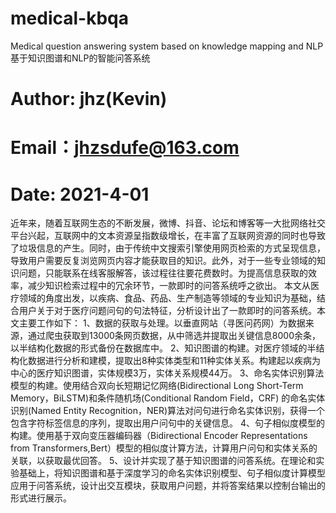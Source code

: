# medical-kbqa
Medical question answering system based on knowledge mapping and NLP
基于知识图谱和NLP的智能问答系统
# Author: jhz(Kevin)
# Email：jhzsdufe@163.com
# Date: 2021-4-01
  近年来，随着互联网生态的不断发展，微博、抖音、论坛和博客等一大批网络社交平台兴起，互联网中的文本资源呈指数级增长，在丰富了互联网资源的同时也导致了垃圾信息的产生。同时，由于传统中文搜索引擎使用网页检索的方式呈现信息，导致用户需要反复浏览网页内容才能获取目的知识。此外，对于一些专业领域的知识问题，只能联系在线客服解答，该过程往往要花费数时。为提高信息获取的效率，减少知识检索过程中的冗余环节，一款即时的问答系统呼之欲出。
本文从医疗领域的角度出发，以疾病、食品、药品、生产制造等领域的专业知识为基础，结合用户关于对于医疗问题问句的句法特征，分析设计出了一款即时的问答系统。本文主要工作如下：
  1、数据的获取与处理。以垂直网站（寻医问药网）为数据来源，通过爬虫获取到13000条网页数据，从中筛选并提取出关键信息8000余条，以半结构化数据的形式备份在数据库中。
  2、知识图谱的构建。对医疗领域的半结构化数据进行分析和建模，提取出8种实体类型和11种实体关系。构建起以疾病为中心的医疗知识图谱，实体规模3万，实体关系规模44万。
  3、命名实体识别算法模型的构建。使用结合双向长短期记忆网络(Bidirectional Long Short-Term Memory，BiLSTM)和条件随机场(Conditional Random Field，CRF) 的命名实体识别(Named Entity Recognition，NER)算法对问句进行命名实体识别，获得一个包含字符标签信息的序列，提取出用户问句中的关键信息。
  4、句子相似度模型的构建。使用基于双向变压器编码器（Bidirectional Encoder Representations from Transformers,Bert）模型的相似度计算方法，计算用户问句和实体关系的关联，以获取最优回答。
  5、设计并实现了基于知识图谱的问答系统。在理论和实验基础上，将知识图谱和基于深度学习的命名实体识别模型、句子相似度计算模型应用于问答系统，设计出交互模块，获取用户问题，并将答案结果以控制台输出的形式进行展示。

